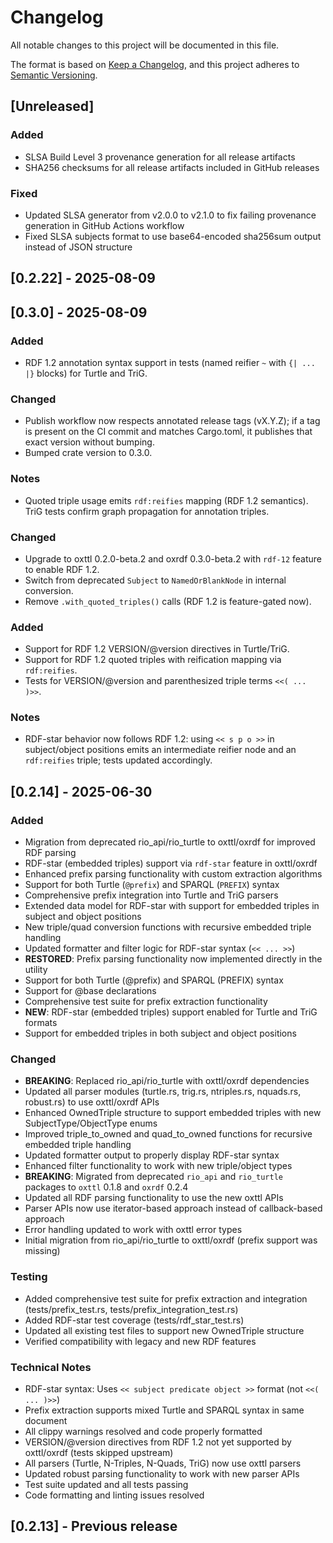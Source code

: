 # Changelog

All notable changes to this project will be documented in this file.

The format is based on [Keep a Changelog](https://keepachangelog.com/en/1.0.0/),
and this project adheres to [Semantic Versioning](https://semver.org/spec/v2.0.0.html).

## [Unreleased]

### Added
- SLSA Build Level 3 provenance generation for all release artifacts
- SHA256 checksums for all release artifacts included in GitHub releases

### Fixed
- Updated SLSA generator from v2.0.0 to v2.1.0 to fix failing provenance generation in GitHub Actions workflow
- Fixed SLSA subjects format to use base64-encoded sha256sum output instead of JSON structure

## [0.2.22] - 2025-08-09

## [0.3.0] - 2025-08-09

### Added
- RDF 1.2 annotation syntax support in tests (named reifier `~` with `{| ... |}` blocks) for Turtle and TriG.

### Changed
- Publish workflow now respects annotated release tags (vX.Y.Z); if a tag is present on the CI commit and matches Cargo.toml, it publishes that exact version without bumping.
- Bumped crate version to 0.3.0.

### Notes
- Quoted triple usage emits `rdf:reifies` mapping (RDF 1.2 semantics). TriG tests confirm graph propagation for annotation triples.

### Changed
- Upgrade to oxttl 0.2.0-beta.2 and oxrdf 0.3.0-beta.2 with `rdf-12` feature to enable RDF 1.2.
- Switch from deprecated `Subject` to `NamedOrBlankNode` in internal conversion.
- Remove `.with_quoted_triples()` calls (RDF 1.2 is feature-gated now).

### Added
- Support for RDF 1.2 VERSION/@version directives in Turtle/TriG.
- Support for RDF 1.2 quoted triples with reification mapping via `rdf:reifies`.
- Tests for VERSION/@version and parenthesized triple terms `<<( ... )>>`.

### Notes
- RDF-star behavior now follows RDF 1.2: using `<< s p o >>` in subject/object positions emits an intermediate reifier node and an `rdf:reifies` triple; tests updated accordingly.

## [0.2.14] - 2025-06-30

### Added
- Migration from deprecated rio_api/rio_turtle to oxttl/oxrdf for improved RDF parsing
- RDF-star (embedded triples) support via `rdf-star` feature in oxttl/oxrdf
- Enhanced prefix parsing functionality with custom extraction algorithms
- Support for both Turtle (`@prefix`) and SPARQL (`PREFIX`) syntax
- Comprehensive prefix integration into Turtle and TriG parsers
- Extended data model for RDF-star with support for embedded triples in subject and object positions
- New triple/quad conversion functions with recursive embedded triple handling
- Updated formatter and filter logic for RDF-star syntax (`<< ... >>`)
- **RESTORED**: Prefix parsing functionality now implemented directly in the utility
- Support for both Turtle (@prefix) and SPARQL (PREFIX) syntax
- Support for @base declarations
- Comprehensive test suite for prefix extraction functionality
- **NEW**: RDF-star (embedded triples) support enabled for Turtle and TriG formats
- Support for embedded triples in both subject and object positions

### Changed
- **BREAKING**: Replaced rio_api/rio_turtle with oxttl/oxrdf dependencies  
- Updated all parser modules (turtle.rs, trig.rs, ntriples.rs, nquads.rs, robust.rs) to use oxttl/oxrdf APIs
- Enhanced OwnedTriple structure to support embedded triples with new SubjectType/ObjectType enums
- Improved triple_to_owned and quad_to_owned functions for recursive embedded triple handling
- Updated formatter output to properly display RDF-star syntax
- Enhanced filter functionality to work with new triple/object types
- **BREAKING**: Migrated from deprecated `rio_api` and `rio_turtle` packages to `oxttl` 0.1.8 and `oxrdf` 0.2.4
- Updated all RDF parsing functionality to use the new oxttl APIs
- Parser APIs now use iterator-based approach instead of callback-based approach
- Error handling updated to work with oxttl error types
- Initial migration from rio_api/rio_turtle to oxttl/oxrdf (prefix support was missing)

### Testing
- Added comprehensive test suite for prefix extraction and integration (tests/prefix_test.rs, tests/prefix_integration_test.rs)
- Added RDF-star test coverage (tests/rdf_star_test.rs)
- Updated all existing test files to support new OwnedTriple structure
- Verified compatibility with legacy and new RDF features

### Technical Notes
- RDF-star syntax: Uses `<< subject predicate object >>` format (not `<<( ... )>>`)
- Prefix extraction supports mixed Turtle and SPARQL syntax in same document
- All clippy warnings resolved and code properly formatted
- VERSION/@version directives from RDF 1.2 not yet supported by oxttl/oxrdf (tests skipped upstream)
- All parsers (Turtle, N-Triples, N-Quads, TriG) now use oxttl parsers
- Updated robust parsing functionality to work with new parser APIs
- Test suite updated and all tests passing
- Code formatting and linting issues resolved

## [0.2.13] - Previous release
